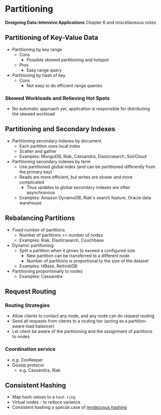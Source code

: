 # Partitioning
__Designing Data-Intensive Applications__ Chapter 6 and miscellaneous notes

## Partitioning of Key-Value Data
* Partitioning by key range
  * Cons
    * Possible skewed partitioning and hotspot
  * Pros
    * Easy range query
* Partitioning by hash of key
  * Cons
    * Not easy to do efficient range queries

### Skewed Workloads and Relieving Hot Spots
* No automatic approach yet, application is responsible for distributing the skewed workload

## Partitioning and Secondary Indexes
* Partitioning secondary indexes by document
  * Each partition uses local index
  * Scatter and gather
  * Examples: MongoDB, Riak, Cassandra, Elasticsearch, SolrCloud
* Partitioning secondary indexes by term
  * Use partitioned global index (and can be partitioned differently from the primary key)
  * Reads are more efficient, but writes are slower and more complicated
    * Thus updates to global secondary indexes are often asynchronous
  * Examples: Amazon DynamoDB, Riak's search feature, Oracle data warehouse

## Rebalancing Partitions
* Fixed number of partitions
  * Number of partitions >> number of nodes
  * Examples: Riak, Elasticsearch, Couchbase
* Dynamic partitioning
  * Split a partition  when it grows to exceed a configured size
    * New partition can be transferred to a different node
    * Number of partitions is proportional to the size of the dataset
  * Examples: HBase, RethinkDB
* Partitioning proportionally to nodes
  * Examples: Cassandra

## Request Routing
### Routing Strategies
* Allow clients to contact any node, and any node can do request routing
* Send all requests from clients to a routing tier (acting as a partition-aware load balancer)
* Let client be aware of the partitioning and the assignment of partitions to nodes

### Coordination service
* e.g. ZooKeeper
* Gossip protocol
  * e.g. Cassandra, Riak


## Consistent Hashing
* Map hash values to a `hash ring`
* Virtual nodes - to reduce variance
* Consistent hashing a special case of [rendezvous hashing](https://en.wikipedia.org/wiki/Rendezvous_hashing)